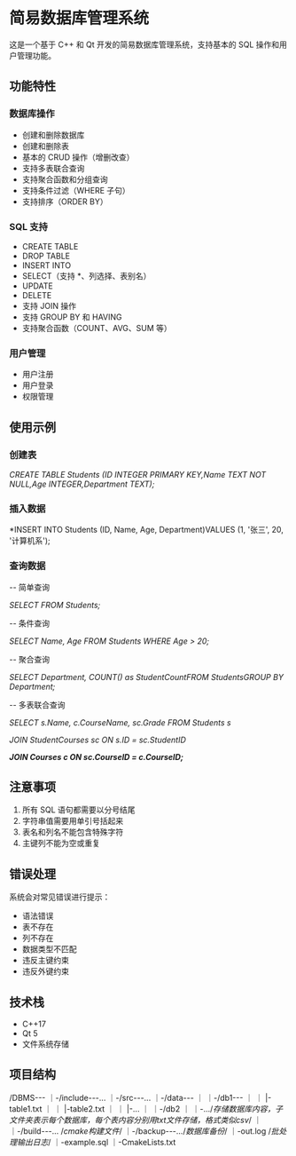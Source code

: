 # 简易数据库管理系统

这是一个基于 C++ 和 Qt 开发的简易数据库管理系统，支持基本的 SQL 操作和用户管理功能。

## 功能特性

### 数据库操作

- 创建和删除数据库
- 创建和删除表
- 基本的 CRUD 操作（增删改查）
- 支持多表联合查询
- 支持聚合函数和分组查询
- 支持条件过滤（WHERE 子句）
- 支持排序（ORDER BY）

### SQL 支持

- CREATE TABLE
- DROP TABLE
- INSERT INTO
- SELECT（支持 *、列选择、表别名）
- UPDATE
- DELETE
- 支持 JOIN 操作
- 支持 GROUP BY 和 HAVING
- 支持聚合函数（COUNT、AVG、SUM 等）

### 用户管理

- 用户注册
- 用户登录
- 权限管理

## 使用示例

### 创建表

*CREATE TABLE Students (ID INTEGER PRIMARY KEY,Name TEXT NOT NULL,Age INTEGER,Department TEXT);*

### 插入数据

*INSERT INTO Students (ID, Name, Age, Department)VALUES (1, '张三', 20, '计算机系');

### 查询数据

-- 简单查询

*SELECT FROM Students;*

-- 条件查询

*SELECT Name, Age FROM Students WHERE Age > 20;*

-- 聚合查询

*SELECT Department, COUNT() as StudentCountFROM StudentsGROUP BY Department;*

-- 多表联合查询

*SELECT s.Name, c.CourseName, sc.Grade FROM Students s*

*JOIN StudentCourses sc ON s.ID = sc.StudentID*

***JOIN Courses c ON sc.CourseID = c.CourseID;***


## 注意事项

1. 所有 SQL 语句都需要以分号结尾
2. 字符串值需要用单引号括起来
3. 表名和列名不能包含特殊字符
4. 主键列不能为空或重复

## 错误处理

系统会对常见错误进行提示：

- 语法错误
- 表不存在
- 列不存在
- 数据类型不匹配
- 违反主键约束
- 违反外键约束

## 技术栈

- C++17
- Qt 5
- 文件系统存储

## 项目结构
/DBMS---
    ｜-/include---...
    ｜-/src---...
    ｜-/data---
    ｜          ｜-/db1---
    ｜          ｜       |-table1.txt
    ｜          ｜       |-table2.txt
    ｜          ｜       |-...
    ｜          ｜-/db2
    ｜          ｜-.../*存储数据库内容，子文件夹表示每个数据库，每个表内容分别用txt文件存储，格式类似csv*/
    ｜
    ｜-/build---... /*cmake构建文件*/
    ｜-/backup---.../*数据库备份*/
    ｜-out.log /*批处理输出日志*/
    ｜-example.sql
    ｜-CmakeLists.txt
    
